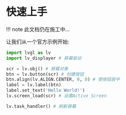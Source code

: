 # 快速上手

!!! note
    此文档仍在施工中...

让我们从一个官方示例开始:
```python
import lvgl as lv
import lv_displayer # 屏幕驱动

scr = lv.obj() # 屏幕对象
btn = lv.button(scr) # 创建按钮
btn.align(lv.ALIGN.CENTER, 0, 0) # 使按钮居中
label = lv.label(btn)
label.set_text('Hello World!')
lv.screen_load(scr) # 设置Active Screen

lv.task_handler() # 刷新屏幕
```


